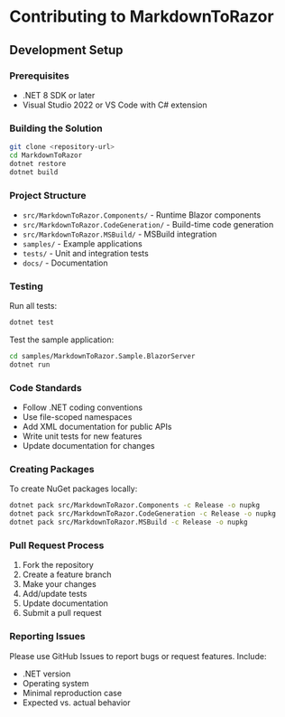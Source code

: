 # Contributing to MarkdownToRazor

## Development Setup

### Prerequisites

- .NET 8 SDK or later
- Visual Studio 2022 or VS Code with C# extension

### Building the Solution

```bash
git clone <repository-url>
cd MarkdownToRazor
dotnet restore
dotnet build
```

### Project Structure

- `src/MarkdownToRazor.Components/` - Runtime Blazor components
- `src/MarkdownToRazor.CodeGeneration/` - Build-time code generation
- `src/MarkdownToRazor.MSBuild/` - MSBuild integration
- `samples/` - Example applications
- `tests/` - Unit and integration tests
- `docs/` - Documentation

### Testing

Run all tests:

```bash
dotnet test
```

Test the sample application:

```bash
cd samples/MarkdownToRazor.Sample.BlazorServer
dotnet run
```

### Code Standards

- Follow .NET coding conventions
- Use file-scoped namespaces
- Add XML documentation for public APIs
- Write unit tests for new features
- Update documentation for changes

### Creating Packages

To create NuGet packages locally:

```bash
dotnet pack src/MarkdownToRazor.Components -c Release -o nupkg
dotnet pack src/MarkdownToRazor.CodeGeneration -c Release -o nupkg
dotnet pack src/MarkdownToRazor.MSBuild -c Release -o nupkg
```

### Pull Request Process

1. Fork the repository
2. Create a feature branch
3. Make your changes
4. Add/update tests
5. Update documentation
6. Submit a pull request

### Reporting Issues

Please use GitHub Issues to report bugs or request features. Include:

- .NET version
- Operating system
- Minimal reproduction case
- Expected vs. actual behavior
